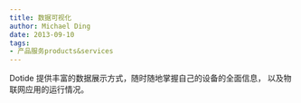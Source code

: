 ```yaml
---
title: 数据可视化
author: Michael Ding
date: 2013-09-10
tags:
- 产品服务products&services
---
```


Dotide 提供丰富的数据展示方式，随时随地掌握自己的设备的全面信息， 以及物联网应用的运行情况。
